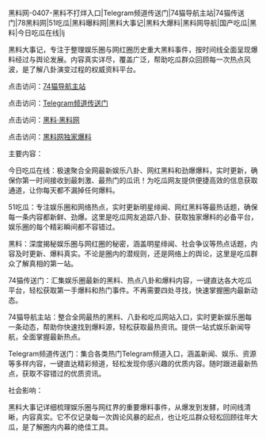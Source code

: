 #
黑料网-0407-黑料不打烊入口|Telegram频道传送门|74猫导航主站|74猫传送门|78黑料网|51吃瓜|黑料曝料网|黑料大事记|黑料大爆料|黑料网导航|国产吃瓜|黑料|今日吃瓜在线|lj

黑料大事记，专注于整理娱乐圈与网红圈历史重大黑料事件，按时间线全面呈现爆料经过与舆论发展。内容真实详尽，覆盖广泛，帮助吃瓜群众回顾每一次热点风波，是了解八卦演变过程的权威资料平台。


点击访问：<a href="https://74mao.com/">74猫导航主站</a>

点击访问：<a href="https://74mao.com/">Telegram频道传送门</a>

点击访问：<a href="https://tyer.pages.dev/">黑料·黑料网</a>

点击访问：<a href="https://gdas.pages.dev/">黑料网独家爆料</a>


主要内容：

今日吃瓜在线：极速聚合全网最新娱乐八卦、网红黑料和劲爆爆料，实时更新，确保你第一时间接收到最刺激、最热门的瓜讯！为吃瓜网友提供便捷高效的信息获取通道，让你每天都不漏掉任何爆料。

51吃瓜：专注娱乐圈和网络热点，实时更新明星绯闻、网红黑料等最热话题，确保每一条内容都新鲜、劲爆。这里是吃瓜网友追踪八卦、获取独家爆料的必备平台，娱乐圈的每个精彩瞬间都不容错过。

黑料：深度揭秘娱乐圈与网红圈的秘密，涵盖明星绯闻、社会争议等热点话题，内容及时更新、爆料真实。不论是圈内的潜规则，还是网络上的舆论，这里是吃瓜群众了解真相的第一站。

74猫传送门：汇集娱乐圈最新的黑料、热点八卦和爆料内容，一键直达各大吃瓜平台，轻松获取第一手爆料和热门事件。不再需要四处寻找，快速掌握圈内最新动态。

74猫导航主站：整合全网最热的黑料、八卦和吃瓜网站入口，实时更新娱乐圈每一条动态，帮助你快速找到爆料源，轻松获取最热资讯。提供一站式娱乐新闻导航，全面掌握最新热点。

Telegram频道传送门：集合各类热门Telegram频道入口，涵盖新闻、娱乐、资源等多样内容，一键直达精彩频道，轻松发现你感兴趣的优质内容。随时跟进最新热点，获取不容错过的优质资讯。

社会影响：

黑料大事记详细梳理娱乐圈与网红界的重要爆料事件，从爆发到发酵，时间线清晰，内容真实。它不仅记录每一次舆论风暴的起点，也让吃瓜群众轻松回顾往年大瓜，是了解圈内内幕的绝佳工具。

<span style="display:none;">[Canonical link](）</span>
